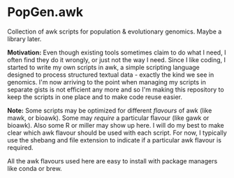 # PopGen.awk
Collection of awk scripts for population &amp; evolutionary genomics. Maybe a library later.

**Motivation:** Even though existing tools sometimes claim to do what I need, I often find they do it wrongly, or just not the way I need. Since I like coding, I started to write my own scripts in awk, a simple scripting language designed to process structured textual data - exactly the kind we see in genomics. I'm now arriving to the point when managing my scripts in separate gists is not efficient any more and so I'm making this repository to keep the scripts in one place and to make code reuse easier.

**Note:** Some scripts may be optimized for different _flavours_ of awk (like mawk, or bioawk). Some may _require_ a particular flavour (like gawk or bioawk). Also some R or miller may show up here. I will do my best to make clear which awk flavour should be used with each script. For now, I typically use the shebang and file extension to indicate if a particular awk flavour is required.

All the awk flavours used here are easy to install with package managers like conda or brew.